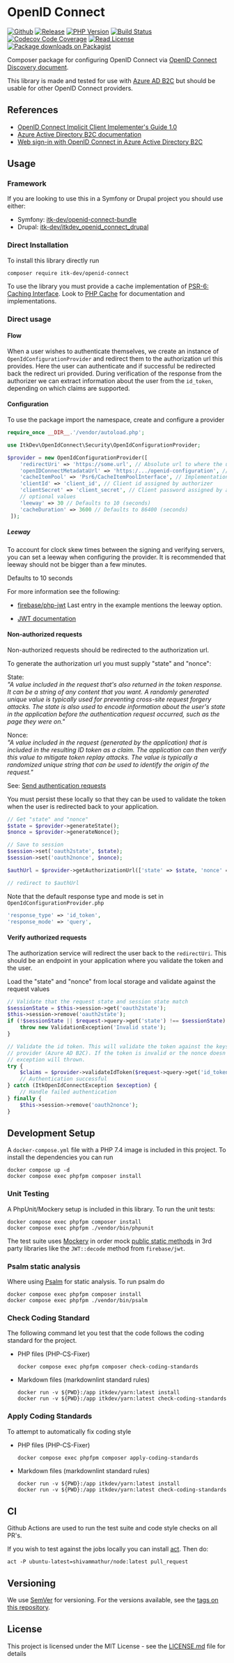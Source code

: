 # OpenID Connect

[![Github](https://img.shields.io/badge/source-itk--dev/openid--connect-blue?style=flat-square)](https://github.com/itk-dev/openid-connect)
[![Release](https://img.shields.io/packagist/v/itk-dev/openid-connect.svg?style=flat-square&label=release)](https://packagist.org/packages/itk-dev/openid-connect)
[![PHP Version](https://img.shields.io/packagist/php-v/itk-dev/openid-connect.svg?style=flat-square&colorB=%238892BF)](https://www.php.net/downloads)
[![Build Status](https://img.shields.io/github/workflow/status/itk-dev/openid-connect/Test%20%26%20Code%20Style%20Review?label=CI&logo=github&style=flat-square)](https://github.com/itk-dev/openid-connect/actions?query=workflow%3A%22Test+%26+Code+Style+Review%22)
[![Codecov Code Coverage](https://img.shields.io/codecov/c/gh/itk-dev/openid-connect?label=codecov&logo=codecov&style=flat-square)](https://codecov.io/gh/itk-dev/openid-connect)
[![Read License](https://img.shields.io/packagist/l/itk-dev/openid-connect.svg?style=flat-square&colorB=darkcyan)](https://github.com/itk-dev/openid-connect/blob/master/LICENSE.md)
[![Package downloads on Packagist](https://img.shields.io/packagist/dt/itk-dev/openid-connect.svg?style=flat-square&colorB=darkmagenta)](https://packagist.org/packages/itk-dev/openid-connect/stats)

Composer package for configuring OpenID Connect via
[OpenID Connect Discovery document](https://openid.net/specs/openid-connect-discovery-1_0.html).

This library is made and tested for use with [Azure AD B2C](https://docs.microsoft.com/en-us/azure/active-directory-b2c/)
but should be usable for other OpenID Connect providers.

## References

* [OpenID Connect Implicit Client Implementer's Guide 1.0](https://openid.net/specs/openid-connect-implicit-1_0.html)  
* [Azure Active Directory B2C documentation](https://docs.microsoft.com/en-us/azure/active-directory-b2c/)  
* [Web sign-in with OpenID Connect in Azure Active Directory B2C](https://docs.microsoft.com/en-us/azure/active-directory-b2c/openid-connect#send-authentication-requests)

## Usage

### Framework

If you are looking to use this in a Symfony or Drupal project you should use
either:

* Symfony: [itk-dev/openid-connect-bundle](https://github.com/itk-dev/openid-connect-bundle)
* Drupal: [itk-dev/itkdev_openid_connect_drupal](https://github.com/itk-dev/itkdev_openid_connect_drupal)

### Direct Installation

To install this library directly run

```shell
composer require itk-dev/openid-connect
```

To use the library you must provide a cache implementation of [PSR-6: Caching Interface](https://www.php-fig.org/psr/psr-6/).
Look to [PHP Cache](http://www.php-cache.com/en/latest/) for documentation and
implementations.

### Direct usage

#### Flow

When a user wishes to authenticate themselves, we create an instance of
`OpenIdConfigurationProvider` and redirect them to the authorization url this
provides.
Here the user can authenticate and if successful be redirected back the
redirect uri provided. During verification of the response from the authorizer
we can extract information about the user from the `id_token`, depending on
which claims are supported.

#### Configuration

To use the package import the namespace, create and configure
a provider

```php
require_once __DIR__.'/vendor/autoload.php';

use ItkDev\OpenIdConnect\Security\OpenIdConfigurationProvider;

$provider = new OpenIdConfigurationProvider([
    'redirectUri' => 'https://some.url', // Absolute url to where the user is redirected after a successful login            
    'openIDConnectMetadataUrl' => 'https:/.../openid-configuration', // url to OpenId Discovery document
    'cacheItemPool' => 'Psr6/CacheItemPoolInterface', // Implementation of CacheItemPoolInterface for caching above discovery document
    'clientId' => 'client_id', // Client id assigned by authorizer
    'clientSecret' => 'client_secret', // Client password assigned by authorizer
    // optional values
    'leeway' => 30 // Defaults to 10 (seconds)
    'cacheDuration' => 3600 // Defaults to 86400 (seconds)
 ]);
 ```

##### Leeway

To account for clock skew times between the signing and verifying servers,
you can set a leeway when configuring the provider. It is recommended that 
leeway should not be bigger than a few minutes.

Defaults to 10 seconds

For more information see the following:

* [firebase/php-jwt](https://github.com/firebase/php-jwt#example)
  Last entry in the example mentions the leeway option.

* [JWT documentation](http://self-issued.info/docs/draft-ietf-oauth-json-web-token.html#nbfDef)

#### Non-authorized requests

Non-authorized requests should be redirected to the authorization url.

To generate the authorization url you must supply "state" and "nonce":

State:  
_"A value included in the request that's also returned in the token response.
It can be a string of any content that you want. A randomly generated unique
value is typically used for preventing cross-site request forgery attacks.
The state is also used to encode information about the user's state in the
application before the authentication request occurred, such as the page they
were on."_

Nonce:  
_"A value included in the request (generated by the application) that is
included in the resulting ID token as a claim. The application can then verify
this value to mitigate token replay attacks. The value is typically a randomized
unique string that can be used to identify the origin of the request."_

See: [Send authentication requests](https://docs.microsoft.com/en-us/azure/active-directory-b2c/openid-connect#send-authentication-requests)

You must persist these locally so that they can be used to validate the token
when the user is redirected back to your application.

```php
// Get "state" and "nonce"
$state = $provider->generateState();
$nonce = $provider->generateNonce();

// Save to session
$session->set('oauth2state', $state);
$session->set('oauth2nonce', $nonce);

$authUrl = $provider->getAuthorizationUrl(['state' => $state, 'nonce' => $nonce]);

// redirect to $authUrl
```

Note that the default response type and mode
is set in ```OpenIdConfigurationProvider.php```

```php
'response_type' => 'id_token',
'response_mode' => 'query',
```

#### Verify authorized requests

The authorization service will redirect the user back to the `redirectUri`. This
should be an endpoint in your application where you validate the token and the
user.

Load the "state" and "nonce" from local storage and validate against the request
values

```php
// Validate that the request state and session state match
$sessionState = $this->session->get('oauth2state');
$this->session->remove('oauth2state');
if (!$sessionState || $request->query->get('state') !== $sessionState) {
    throw new ValidationException('Invalid state');
}

// Validate the id token. This will validate the token against the keys published by the 
// provider (Azure AD B2C). If the token is invalid or the nonce doesn't match an
// exception will thrown.
try {
    $claims = $provider->validateIdToken($request->query->get('id_token'), $session->get('oauth2nonce'));
    // Authentication successful
} catch (ItkOpenIdConnectException $exception) {
    // Handle failed authentication
} finally {
    $this->session->remove('oauth2nonce');
}
```

## Development Setup

A `docker-compose.yml` file with a PHP 7.4 image is included in this project.
To install the dependencies you can run

```shell
docker compose up -d
docker compose exec phpfpm composer install
```

### Unit Testing

A PhpUnit/Mockery setup is included in this library. To run the unit tests:

```shell
docker compose exec phpfpm composer install
docker compose exec phpfpm ./vendor/bin/phpunit
```

The test suite uses [Mockery](https://github.com/mockery/mockery) in order mock
[public static methods](http://docs.mockery.io/en/latest/reference/public_static_properties.html?highlight=static)
in 3rd party libraries like the `JWT::decode` method from `firebase/jwt`.

### Psalm static analysis

Where using [Psalm](https://psalm.dev/) for static analysis. To run
psalm do

```shell
docker compose exec phpfpm composer install
docker compose exec phpfpm ./vendor/bin/psalm
```

### Check Coding Standard

The following command let you test that the code follows
the coding standard for the project.

* PHP files (PHP-CS-Fixer)

    ```shell
    docker compose exec phpfpm composer check-coding-standards
    ```

* Markdown files (markdownlint standard rules)
  
    ```shell
    docker run -v ${PWD}:/app itkdev/yarn:latest install
    docker run -v ${PWD}:/app itkdev/yarn:latest check-coding-standards
    ```
  
### Apply Coding Standards

To attempt to automatically fix coding style

* PHP files (PHP-CS-Fixer)

    ```sh
    docker compose exec phpfpm composer apply-coding-standards
    ```

* Markdown files (markdownlint standard rules)

    ```shell
    docker run -v ${PWD}:/app itkdev/yarn:latest install
    docker run -v ${PWD}:/app itkdev/yarn:latest check-coding-standards
    ```
  
## CI

Github Actions are used to run the test suite and code style checks on all PR's.

If you wish to test against the jobs locally you can install [act](https://github.com/nektos/act).
Then do:

```shell
act -P ubuntu-latest=shivammathur/node:latest pull_request
```

## Versioning

We use [SemVer](http://semver.org/) for versioning.
For the versions available, see the
[tags on this repository](https://github.com/itk-dev/openid-connect/tags).

## License

This project is licensed under the MIT License - see the
[LICENSE.md](LICENSE.md) file for details
